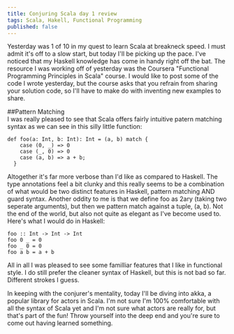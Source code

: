 ```yaml
---
title: Conjuring Scala day 1 review
tags: Scala, Hakell, Functional Programming
published: false
---
```


Yesterday was 1 of 10 in my quest to learn Scala at breakneck speed. I must admit it's off to a slow start, but today I'll be picking up the pace. I've noticed that my Haskell knowledge has come in handy right off the bat. The resource I was working off of yesterday was the Coursera "Functional Programming Principles in Scala" course. I would like to post some of the code I wrote yesterday, but the course asks that you refrain from sharing your solution code, so I'll have to make do with inventing new examples to share.  

##Pattern Matching  
I was really pleased to see that Scala offers fairly intuitive patern matching syntax as we can see in this silly little function:

```
def foo(a: Int, b: Int): Int = (a, b) match {
    case (0, _) => 0
    case (_, 0) => 0
    case (a, b) => a + b;
  }
```  

Altogether it's far more verbose than I'd like as compared to Haskell. The type annotations feel a bit clunky and this really seems to be a combination of what would be two distinct features in Haskell, pattern matching AND guard syntax. Another oddity to me is that we define foo as 2ary (taking two seperate arguments), but then we pattern match against a tuple, (a, b). Not the end of the world, but also not quite as elegant as I've become used to. Here's what I would do in Haskell:  

```
foo :: Int -> Int -> Int
foo 0 _ = 0
foo _ 0 = 0
foo a b = a + b
```

All in all I was pleased to see some familliar features that I like in functional style. I do still prefer the cleaner syntax of Haskell, but this is not bad so far. Different strokes I guess.  

In keeping with the conjurer's mentality, today I'll be diving into akka, a popular library for actors in Scala. I'm not sure I'm 100% comfortable with all the syntax of Scala yet and I'm not sure what actors are really for, but that's part of the fun! Throw yourself into the deep end and you're sure to come out having learned something.
